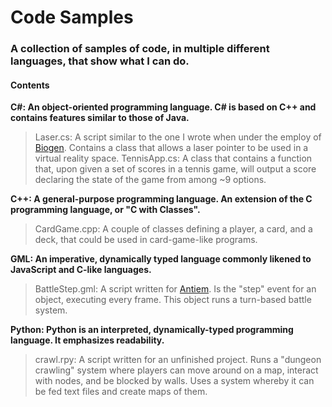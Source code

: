 # Code Samples
### A collection of samples of code, in multiple different languages, that show what I can do.

#### Contents

**C#: An object-oriented programming language. C# is based on C++ and contains features similar to those of Java.**  
>Laser.cs: A script similar to the one I wrote when under the employ of [Biogen](https://www.biogen.com/). Contains a class that allows a laser pointer to be used in a virtual reality space.
>TennisApp.cs: A class that contains a function that, upon given a set of scores in a tennis game, will output a score declaring the state of the game from among ~9 options.

**C++: A general-purpose programming language. An extension of the C programming language, or "C with Classes".**  
>CardGame.cpp: A couple of classes defining a player, a card, and a deck, that could be used in card-game-like programs.

**GML: An imperative, dynamically typed language commonly likened to JavaScript and C-like languages.**  
>BattleStep.gml: A script written for [Antiem](https://freudiancreations.website/projects/antiem). Is the "step" event for an object, executing every frame. This object runs a turn-based battle system.

**Python: Python is an interpreted, dynamically-typed programming language. It emphasizes readability.**  
>crawl.rpy: A script written for an unfinished project. Runs a "dungeon crawling" system where players can move around on a map, interact with nodes, and be blocked by walls. Uses a system whereby it can be fed text files and create maps of them.
